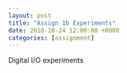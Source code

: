 ```yaml
---
layout: post
title: "Assign 1b Experiments"
date: 2018-10-24 12:00:00 +0800
categories: [assignment]
---
```


Digital I/O experiments